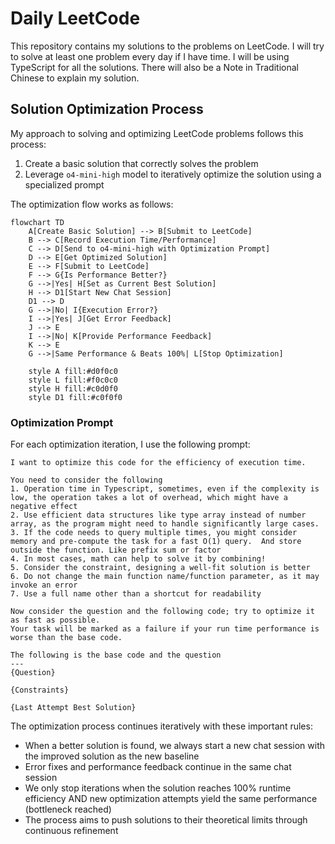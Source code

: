 # Daily LeetCode

This repository contains my solutions to the problems on LeetCode. 
I will try to solve at least one problem every day if I have time. 
I will be using TypeScript for all the solutions.
There will also be a Note in Traditional Chinese to explain my solution.

## Solution Optimization Process

My approach to solving and optimizing LeetCode problems follows this process:

1. Create a basic solution that correctly solves the problem
2. Leverage `o4-mini-high` model to iteratively optimize the solution using a specialized prompt

The optimization flow works as follows:

```mermaid
flowchart TD
    A[Create Basic Solution] --> B[Submit to LeetCode]
    B --> C[Record Execution Time/Performance]
    C --> D[Send to o4-mini-high with Optimization Prompt]
    D --> E[Get Optimized Solution]
    E --> F[Submit to LeetCode]
    F --> G{Is Performance Better?}
    G -->|Yes| H[Set as Current Best Solution]
    H --> D1[Start New Chat Session]
    D1 --> D
    G -->|No| I{Execution Error?}
    I -->|Yes| J[Get Error Feedback]
    J --> E
    I -->|No| K[Provide Performance Feedback]
    K --> E
    G -->|Same Performance & Beats 100%| L[Stop Optimization]
    
    style A fill:#d0f0c0
    style L fill:#f0c0c0
    style H fill:#c0d0f0
    style D1 fill:#c0f0f0
```

### Optimization Prompt

For each optimization iteration, I use the following prompt:

```
I want to optimize this code for the efficiency of execution time. 

You need to consider the following
1. Operation time in Typescript, sometimes, even if the complexity is low, the operation takes a lot of overhead, which might have a negative effect
2. Use efficient data structures like type array instead of number array, as the program might need to handle significantly large cases.
3. If the code needs to query multiple times, you might consider memory and pre-compute the task for a fast O(1) query.  And store outside the function. Like prefix sum or factor
4. In most cases, math can help to solve it by combining!
5. Consider the constraint, designing a well-fit solution is better
6. Do not change the main function name/function parameter, as it may invoke an error
7. Use a full name other than a shortcut for readability 

Now consider the question and the following code; try to optimize it as fast as possible.
Your task will be marked as a failure if your run time performance is worse than the base code.

The following is the base code and the question
---
{Question}

{Constraints}

{Last Attempt Best Solution}
```

The optimization process continues iteratively with these important rules:

- When a better solution is found, we always start a new chat session with the improved solution as the new baseline
- Error fixes and performance feedback continue in the same chat session
- We only stop iterations when the solution reaches 100% runtime efficiency AND new optimization attempts yield the same performance (bottleneck reached)
- The process aims to push solutions to their theoretical limits through continuous refinement
